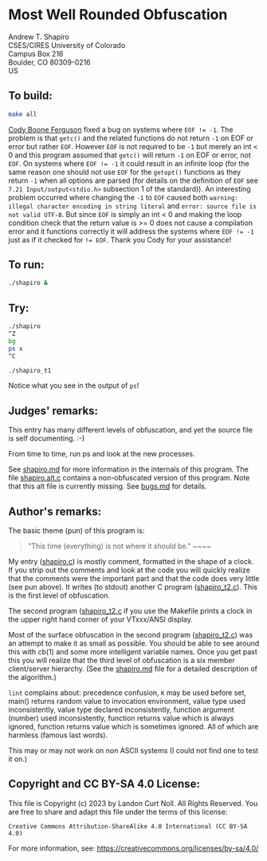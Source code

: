 # Most Well Rounded Obfuscation

Andrew T. Shapiro  
CSES/CIRES University of Colorado  
Campus Box 216  
Boulder, CO 80309-0216  
US  

## To build:

```sh
make all
```

[Cody Boone Ferguson](/winners.html#Cody_Boone_Ferguson) fixed a bug on systems
where `EOF != -1`. The problem is that `getc()` and the related functions do not
return `-1` on EOF or error but rather `EOF`. However `EOF` is not required to be
`-1` but merely an int < 0 and this program assumed that `getc()` will return
`-1` on EOF or error, not `EOF`. On systems where `EOF != -1` it could result in
an infinite loop (for the same reason one should not use `EOF` for the `getopt()`
functions as they return `-1` when all options are parsed (for details on the
definition of `EOF` see `7.21 Input/output<stdio.h>` subsection 1 of the
standard)). An interesting problem occurred where changing the `-1` to `EOF`
caused both `warning: illegal character encoding in string literal` and `error:
source file is not valid UTF-8`. But since `EOF` is simply an int < 0 and making
the loop condition check that the return value is >= 0 does not cause a
compilation error and it functions correctly it will address the systems where
`EOF != -1` just as if it checked for `!= EOF`. Thank you Cody for your
assistance!

## To run:

```sh
./shapiro &
```

## Try:

```sh
./shapiro
^Z
bg
ps x
^C

./shapiro_t1
```

Notice what you see in the output of `ps`!


## Judges' remarks:

This entry has many different levels of obfuscation, and yet the
source file is self documenting.  :-)

From time to time, run ps and look at the new processes.

See [shapiro.md](shapiro.md) for more information in the internals of this program.
The file [shapiro.alt.c](shapiro.alt.c) contains a non-obfuscated version of
this program. Note that this alt file is currently missing. See
[bugs.md](/bugs.md) for details.


## Author's remarks:

The basic theme (pun) of this program is:
    

> "This time (everything) is not where it should be."
>       ~~~~


My entry ([shapiro.c](shapiro.c)) is mostly comment, formatted in the shape of a 
clock. If you strip out the comments and look at the code you will 
quickly realize that the comments were the important part and that 
the code does very little (see pun above). It writes (to stdout) 
another C program ([shapiro_t2.c](shapiro_t2.c)). This is the first level of 
obfuscation.

The second program ([shapiro_t2.c](shapiro_t2.c) if you use the Makefile
prints a clock in the upper right hand corner of your VTxxx/ANSI display.

Most of the surface obfuscation in the second program
([shapiro_t2.c](shapiro_t2.c)) 
was an attempt to make it as small as possible. You should be able to 
see around this with cb(1) and some more intelligent variable names. 
Once you get past this you will realize that the third level of 
obfuscation is a six member client/server hierarchy. 
(See the [shapiro.md](shapiro.md) file for a detailed description of the
algorithm.)

`lint` complains about: precedence confusion, `K` may be used before set,
main() returns random value to invocation environment, value type used 
inconsistently, value type declared inconsistently, function argument 
(number) used inconsistently, function returns value which is always 
ignored, function returns value which is sometimes ignored.
All of which are harmless (famous last words). 

This may or may not work on non ASCII systems (I could not find one to
test it on.)

## Copyright and CC BY-SA 4.0 License:

This file is Copyright (c) 2023 by Landon Curt Noll.  All Rights Reserved.
You are free to share and adapt this file under the terms of this license:

    Creative Commons Attribution-ShareAlike 4.0 International (CC BY-SA 4.0)

For more information, see: https://creativecommons.org/licenses/by-sa/4.0/
